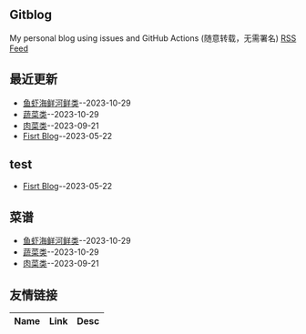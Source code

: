 ## Gitblog
My personal blog using issues and GitHub Actions (随意转载，无需署名)
[RSS Feed](https://raw.githubusercontent.com/shiyang07ca/gitblog/master/feed.xml)
## 最近更新
- [鱼虾海鲜河鲜类](https://github.com/shiyang07ca/gitblog/issues/4)--2023-10-29
- [蔬菜类](https://github.com/shiyang07ca/gitblog/issues/3)--2023-10-29
- [肉菜类](https://github.com/shiyang07ca/gitblog/issues/2)--2023-09-21
- [Fisrt Blog](https://github.com/shiyang07ca/gitblog/issues/1)--2023-05-22
## test
- [Fisrt Blog](https://github.com/shiyang07ca/gitblog/issues/1)--2023-05-22
## 菜谱
- [鱼虾海鲜河鲜类](https://github.com/shiyang07ca/gitblog/issues/4)--2023-10-29
- [蔬菜类](https://github.com/shiyang07ca/gitblog/issues/3)--2023-10-29
- [肉菜类](https://github.com/shiyang07ca/gitblog/issues/2)--2023-09-21
## 友情链接
| Name | Link | Desc | 
 | ---- | ---- | ---- |
